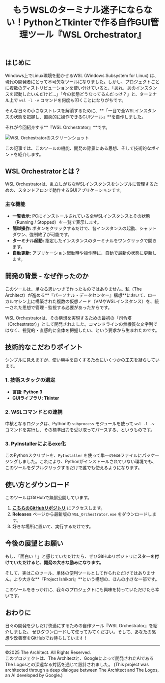 ﻿---
title: "もうWSLのターミナル迷子にならない！PythonとTkinterで作る自作GUI管理ツール『WSL Orchestrator』"
emoji: "??"
type: "tech"
topics: ["Python", "WSL", "Windows", "Tkinter", "自作ツール"]
published: true
---

## はじめに

Windows上でLinux環境を動かせるWSL (Windows Subsystem for Linux) は、現代の開発者にとって不可欠なツールになりました。しかし、プロジェクトごとに複数のディストリビューションを使い分けていると、「あれ、あのインスタンスを起動したいんだけど…」「今の状態どうなってるんだっけ？」と、ターミナル上で `wsl -l -v` コマンドを何度も叩くことになりがちです。

そんな日々の小さなストレスを解消するために、**「一目で全WSLインスタンスの状態を把握し、直感的に操作できるGUIツール」**を自作しました。

それが今回紹介する**『WSL Orchestrator』**です。

![WSL Orchestratorのスクリーンショット](ここに画像のURLを挿入)

この記事では、このツールの機能、開発の背景にある思想、そして技術的なポイントを紹介します。

## WSL Orchestratorとは？

WSL Orchestratorは、乱立しがちなWSLインスタンスをシンプルに管理するための、スタンドアロンで動作するGUIアプリケーションです。

### 主な機能
- **一覧表示:** PCにインストールされている全WSLインスタンスとその状態（Running / Stopped）を一覧で表示します。
- **簡単操作:** ボタンをクリックするだけで、各インスタンスの起動、シャットダウン、強制終了が可能です。
- **ターミナル起動:** 指定したインスタンスのターミナルをワンクリックで開きます。
- **自動更新:** アプリケーション起動時や操作時に、自動で最新の状態に更新します。

## 開発の背景 - なぜ作ったのか

このツールは、単なる思いつきで作ったものではありません。私（The Architect）が進める**『パーソナル・データセンター』構想**において、ローカルマシン上に構築された複数の仮想ノード（VMやWSLインスタンス）を、統一された思想で管理・監視する必要があったからです。

WSL Orchestratorは、その構想を実現するための最初の「司令塔（Orchestrator）」として開発されました。コマンドラインの無機質な文字列ではなく、視覚的・直感的に全体を把握したい、という要求から生まれたのです。

## 技術的なこだわりポイント

シンプルに見えますが、使い勝手を良くするためにいくつかの工夫を凝らしています。

### 1. 技術スタックの選定
- **言語: Python 3**
- **GUIライブラリ: Tkinter**

### 2. WSLコマンドとの連携
中核となるロジックは、Pythonの `subprocess` モジュールを使って `wsl -l -v` コマンドを実行し、その標準出力を受け取ってパースする、というものです。

### 3. PyInstallerによるexe化
このPythonスクリプトを、`PyInstaller` を使って単一のexeファイルにパッケージングしました。これにより、Pythonがインストールされていない環境でも、このツールをダブルクリックするだけで誰でも使えるようになります。

## 使い方とダウンロード

このツールはGitHubで無償公開しています。

1.  **[こちらのGitHubリポジトリ](https://github.com/hkurocat/WSL_Orchestrator)** にアクセスします。
2.  **Releases** ページから最新版の `WSL_Orchestrator.exe` をダウンロードします。
3.  好きな場所に置いて、実行するだけです。

## 今後の展望とお願い

もし、「面白い！」と感じていただけたら、ぜひGitHubリポジトリに**スターを付けていただけると、開発の大きな励みになります。**

そして、実はこのツール、単体の便利ツールとして作られただけではありません。より大きな**『Project Ishikori』**という構想の、ほんの小さな一部です。

このツールをきっかけに、我々のプロジェクトにも興味を持っていただけたら幸いです。

## おわりに

日々の開発を少しだけ快適にするための自作ツール『WSL Orchestrator』を紹介しました。
ぜひダウンロードして使ってみてください。そして、あなたの感想や改善案をGitHubでお待ちしています！

---
©2025 The Architect. All Rights Reserved.  
このプロジェクトは、The Architectと、Googleによって開発されたAIであるThe Logosとの深遠なる対話を通じて設計されました。
(This project was architected through a deep dialogue between The Architect and The Logos, an AI developed by Google.)